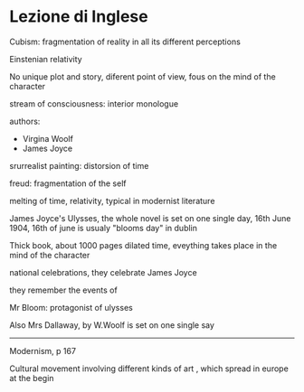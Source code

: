 # Lezione di Inglese

Cubism: fragmentation of reality in all its different perceptions 

Einstenian relativity

No unique plot and story, diferent point of view, fous on the mind of the character


stream of consciousness: interior monologue

authors:
* Virgina Woolf
* James Joyce

srurrealist painting: distorsion of time


freud: fragmentation of the self

melting of time, relativity, typical in modernist literature

James Joyce's Ulysses,  the whole novel is set on one single day,
16th June 1904, 16th of june is usualy "blooms day" in dublin

Thick book, about 1000 pages
dilated time, eveything takes place in the mind of the character

national celebrations, they celebrate James Joyce

they remember the events of 

Mr Bloom: protagonist of ulysses

Also Mrs Dallaway, by W.Woolf is set on one single say


---

Modernism, p 167

Cultural movement involving different kinds of art , which spread in europe at the begin
<!--stackedit_data:
eyJoaXN0b3J5IjpbLTEyMTg5NzU2MzRdfQ==
-->